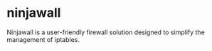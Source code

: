 # ninjawall
Ninjawall is a user-friendly firewall solution designed to simplify the management of iptables.
